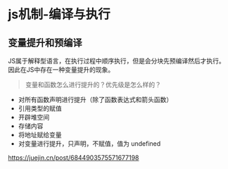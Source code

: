 # js机制-编译与执行

## 变量提升和预编译

JS属于解释型语言，在执行过程中顺序执行，但是会分块先预编译然后才执行。因此在JS中存在一种变量提升的现象。

> 变量和函数怎么进行提升的？优先级是怎么样的？

- 对所有函数声明进行提升（除了函数表达式和箭头函数） 
- 引用类型的赋值 
- 开辟堆空间 
- 存储内容 
- 将地址赋给变量 
- 对变量进行提升，只声明，不赋值，值为 undefined

https://juejin.cn/post/6844903575571677198